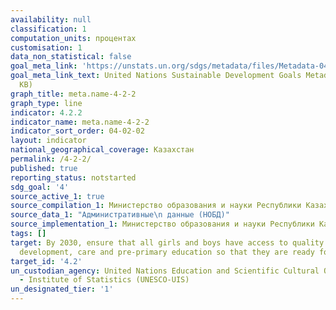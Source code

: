 ```yaml
---
availability: null
classification: 1
computation_units: процентах
customisation: 1
data_non_statistical: false
goal_meta_link: 'https://unstats.un.org/sdgs/metadata/files/Metadata-04-02-02.pdf '
goal_meta_link_text: United Nations Sustainable Development Goals Metadata (PDF 223
  KB)
graph_title: meta.name-4-2-2
graph_type: line
indicator: 4.2.2
indicator_name: meta.name-4-2-2
indicator_sort_order: 04-02-02
layout: indicator
national_geographical_coverage: Казахстан
permalink: /4-2-2/
published: true
reporting_status: notstarted
sdg_goal: '4'
source_active_1: true
source_compilation_1: Министерство образования и науки Республики Казахстан
source_data_1: "Административные\n данные (НОБД)"
source_implementation_1: Министерство образования и науки Республики Казахстан
tags: []
target: By 2030, ensure that all girls and boys have access to quality early childhood
  development, care and pre-primary education so that they are ready for primary education
target_id: '4.2'
un_custodian_agency: United Nations Education and Scientific Cultural Organisation
  - Institute of Statistics (UNESCO-UIS)
un_designated_tier: '1'
---
```

